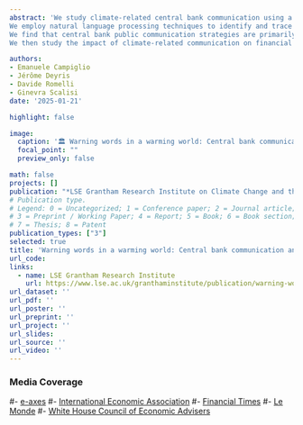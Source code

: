 ```yaml
---
abstract: 'We study climate-related central bank communication using a novel dataset containing 35,487 speeches delivered by 131 central banks from 1986 to 2023.
We employ natural language processing techniques to identify and trace the evolution of key climate-related narratives centred around (i) green finance, and (ii) climate-related financial risks.
We find that central bank public communication strategies are primarily driven by underlying institutional factors, rather than exposure to climate-related risks. 
We then study the impact of climate-related communication on financial market dynamics through both a portfolio and a firm-level analysis. We find that equity returns of green firms outperform those of dirty firms when central banks engage more frequently and intensely with climate-related topics.'

authors:
- Emanuele Campiglio
- Jérôme Deyris
- Davide Romelli
- Ginevra Scalisi
date: '2025-01-21'

highlight: false

image:
  caption: '🏛️ Warning words in a warming world: Central bank communication and climate change ♻'
  focal_point: ""
  preview_only: false

math: false
projects: []
publication: "*LSE Grantham Research Institute on Climate Change and the Environment*"
# Publication type.
# Legend: 0 = Uncategorized; 1 = Conference paper; 2 = Journal article;
# 3 = Preprint / Working Paper; 4 = Report; 5 = Book; 6 = Book section;
# 7 = Thesis; 8 = Patent
publication_types: ["3"]
selected: true
title: 'Warning words in a warming world: Central bank communication and climate change'
url_code: 
links:
  - name: LSE Grantham Research Institute
    url: https://www.lse.ac.uk/granthaminstitute/publication/warning-words-in-a-warming-world-central-bank-communication-and-climate-change
url_dataset: ''
url_pdf: ''
url_poster: ''
url_preprint: ''
url_project: ''
url_slides: 
url_source: ''
url_video: ''
---
```


### Media Coverage

#- [e-axes](https://e-axes.com/central-bank-independence-a-new-index-and-trends/)
#- [International Economic Association](https://www.iea-world.org/silence-is-golden-how-public-criticism-of-central-banks-can-backfire-for-leaders/)
#- [Financial Times](https://www.ft.com/content/7c2b87ba-ae72-4b89-bbe2-f9830264071f?accessToken=zwAGJzRG6cD4kc98K4e6rnJLidO74vmDAmQHHw.MEUCIQC6ZR2Myp9nq9qCiZjkNVG4XrGnbHWKueWIaUiven254gIgDAt_PaVJBbeald7ehpB7nst6D9M8bQFUjXjtBzxcf3g&sharetype=gift&token=779d1e4e-5e51-466c-8b92-de5dbcb68ff5)
#- [Le Monde](https://www.lemonde.fr/en/economy/article/2024/08/21/central-bankers-independence-is-under-growing-political-pressure_6719444_19.html)
#- [White House Council of Economic Advisers](https://www.whitehouse.gov/cea/written-materials/2024/05/22/the-importance-of-central-bank-independence/#_ftn1)